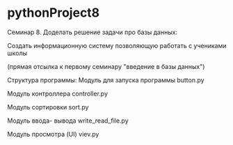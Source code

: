 # pythonProject8
Семинар 8.
Доделать решение задачи про базы данных:

Создать информационную систему позволяющую работать с  учениками школы

(прямая отсылка к первому семинару "введение в базы данных")

Структура программы: Модуль для запуска программы button.py

Модуль контроллера controller.py

Модуль сортировки sort.py

Модуль ввода- вывода write_read_file.py

Модуль просмотра (UI) viev.py
